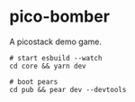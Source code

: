 # pico-bomber

A picostack demo game.

```
# start esbuild --watch
cd core && yarn dev

# boot pears
cd pub && pear dev --devtools
```
